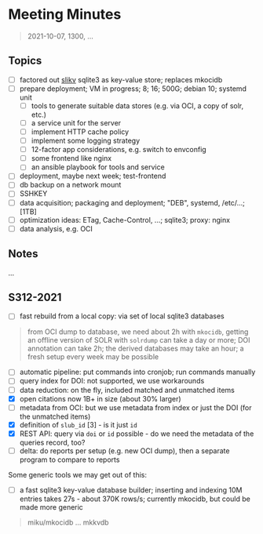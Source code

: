# Meeting Minutes

> 2021-10-07, 1300, ...

## Topics

* [ ] factored out [slikv](https://github.com/miku/slikv) sqlite3 as key-value store; replaces mkocidb
* [ ] prepare deployment; VM in progress; 8; 16; 500G; debian 10; systemd unit
    * [ ] tools to generate suitable data stores (e.g. via OCI, a copy of solr, etc.)
    * [ ] a service unit for the server
    * [ ] implement HTTP cache policy
    * [ ] implement some logging strategy
    * [ ] 12-factor app considerations, e.g. switch to envconfig
    * [ ] some frontend like nginx
    * [ ] an ansible playbook for tools and service
* [ ] deployment, maybe next week; test-frontend
* [ ] db backup on a network mount
* [ ] SSHKEY
* [ ] data acquisition; packaging and deployment; "DEB", systemd, /etc/...; [1TB]
* [ ] optimization ideas: ETag, Cache-Control, ...; sqlite3; proxy: nginx
* [ ] data analysis, e.g. OCI

## Notes

...

## S312-2021

* [ ] fast rebuild from a local copy: via set of local sqlite3 databases

> from OCI dump to database, we need about 2h with `mkocidb`, getting an
> offline version of SOLR with `solrdump` can take a day or more; DOI
> annotation can take 2h; the derived databases may take an hour; a fresh setup
> every week may be possible

* [ ] automatic pipeline: put commands into cronjob; run commands manually
* [ ] query index for DOI: not supported, we use workarounds
* [ ] data reduction: on the fly, included matched and unmatched items
* [x] open citations now 1B+ in size (about 30% larger)
* [ ] metadata from OCI: but we use metadata from index or just the DOI (for the unmatched items)
* [x] definition of `slub_id` [3] - is it just `id`
* [x] REST API: query via `doi` or `id` possible - do we need the metadata of the queries record, too?
* [ ] delta: do reports per setup (e.g. new OCI dump), then a separate program to compare to reports

Some generic tools we may get out of this:

* [ ] a fast sqlite3 key-value database builder; inserting and indexing 10M entries takes
      27s - about 370K rows/s; currently mkocidb, but could be made more generic

> miku/mkocidb ... mkkvdb
